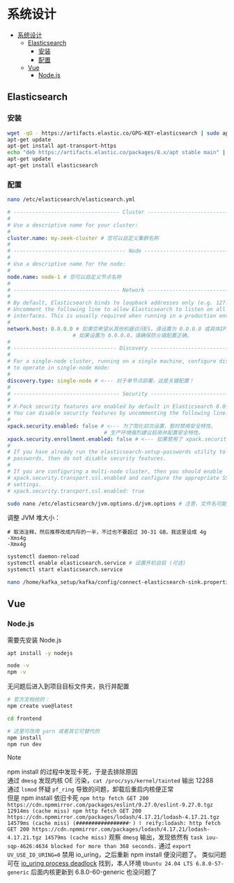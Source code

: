 # 系统设计

- [系统设计](#系统设计)
  - [Elasticsearch](#elasticsearch)
    - [安装](#安装)
    - [配置](#配置)
  - [Vue](#vue)
    - [Node.js](#nodejs)

## Elasticsearch

### 安装

```bash
wget -qO - https://artifacts.elastic.co/GPG-KEY-elasticsearch | sudo apt-key add -
apt-get update
apt-get install apt-transport-https
echo "deb https://artifacts.elastic.co/packages/8.x/apt stable main" | sudo tee /etc/apt/sources.list.d/elastic-8.x.list
apt-get update
apt-get install elasticsearch
```

### 配置

```bash
nano /etc/elasticsearch/elasticsearch.yml
```

```yaml
# ---------------------------------- Cluster -----------------------------------
#
# Use a descriptive name for your cluster:
#
cluster.name: my-zeek-cluster # 您可以自定义集群名称
#
# ------------------------------------ Node ------------------------------------
#
# Use a descriptive name for the node:
#
node.name: node-1 # 您可以自定义节点名称
#
# ---------------------------------- Network -----------------------------------
#
# By default, Elasticsearch binds to loopback addresses only (e.g. 127.0.0.1).
# Uncomment the following line to allow Elasticsearch to listen on all network
# interfaces. This is usually required when running in a production environment.
#
network.host: 0.0.0.0 # 如果您希望从其他机器访问ES，请设置为 0.0.0.0 或具体IP。对于单机测试，127.0.0.1 也可以。
                     # 如果设置为 0.0.0.0，请确保防火墙配置正确。
#
# --------------------------------- Discovery ----------------------------------
#
# For a single-node cluster, running on a single machine, configure discovery
# to operate in single-node mode:
#
discovery.type: single-node # <--- 对于单节点部署，这是关键配置！
#
# ---------------------------------- Security ----------------------------------
#
# X-Pack security features are enabled by default in Elasticsearch 8.0+.
# You can disable security features by uncommenting the following line:
#
xpack.security.enabled: false # <--- 为了简化初次设置，暂时禁用安全特性。
                               # 生产环境强烈建议启用并配置安全特性。
xpack.security.enrollment.enabled: false # <--- 如果禁用了 xpack.security.enabled，这个也应该禁用或注释掉
#
# If you have already run the elasticsearch-setup-passwords utility to set
# passwords, then do not disable security features.
#
# If you are configuring a multi-node cluster, then you should enable
# xpack.security.transport.ssl.enabled and configure the appropriate SSL/TLS
# settings.
# xpack.security.transport.ssl.enabled: true
```

```bash
sudo nano /etc/elasticsearch/jvm.options.d/jvm.options # 注意，文件名可能是 jvm.options 或在 jvm.options.d/ 目录下，我的在 jvm.options
```

调整 JVM 堆大小：

```plaintext
# 取消注释，然后推荐改成内存的一半，不过也不要超过 30-31 GB，我这里设成 4g
-Xms4g
-Xmx4g
```

```bash
systemctl daemon-reload
systemctl enable elasticsearch.service # 设置开机自启 (可选)
systemctl start elasticsearch.service
```

```bash
nano /home/kafka_setup/kafka/config/connect-elasticsearch-sink.properties
```

## Vue

### Node.js

需要先安装 Node.js

```bash
apt install -y nodejs

node -v
npm -v
```

无问题后进入到项目目标文件夹，执行并配置

```bash
# 官方文档给的：
npm create vue@latest
```

```bash
cd frontend

# 这里可改用 yarn 或者其它可替代的
npm install
npm run dev
```

>[!NOTE]
>
> npm install 的过程中发现卡死，于是去排除原因  
> 通过 `dmesg` 发现内核 OE 污染，`cat /proc/sys/kernel/tainted` 输出 12288  
> 通过 `lsmod` 怀疑 `pf_ring` 导致的问题，卸载后重启内核便正常  
> 但是 npm install 依旧卡死
> `npm http fetch GET 200 https://cdn.npmmirror.com/packages/eslint/9.27.0/eslint-9.27.0.tgz 12914ms (cache miss)
npm http fetch GET 200 https://cdn.npmmirror.com/packages/lodash/4.17.21/lodash-4.17.21.tgz 14579ms (cache miss)
(#################⠂) ⠇ reify:lodash: http fetch GET 200 https://cdn.npmmirror.com/packages/lodash/4.17.21/lodash-4.17.21.tgz 14579ms (cache miss)`
> 观察 `dmesg` 输出，发现依然有 `task iou-sqp-4626:4634 blocked for more than 368 seconds.`
> 通过 `export UV_USE_IO_URING=0` 禁用 io_uring，之后重新 npm install 便没问题了。
> 类似问题可在 [io_uring process deadlock](https://bugs.launchpad.net/ubuntu/+source/linux/+bug/2105471) 找到，本人环境 `Ubuntu 24.04 LTS 6.8.0-57-generic`
> 后面内核更新到 6.8.0-60-generic 也没问题了
